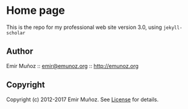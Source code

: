 # Home page

This is the repo for my professional web site version 3.0, using `jekyll-scholar`

## Author

Emir Muñoz :: <emir@emunoz.org> :: http://emunoz.org

## Copyright

Copyright (c) 2012-2017 Emir Muñoz. See [License](https://github.com/emir-munoz/emir-munoz.github.com/blob/master/LICENSE) for details.
